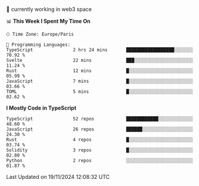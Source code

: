 🔭 currently working in web3 space

<!--START_SECTION:waka-->
📊 **This Week I Spent My Time On** 

```text
🕑︎ Time Zone: Europe/Paris

💬 Programming Languages: 
TypeScript               2 hrs 24 mins       ██████████████████░░░░░░░   70.92 % 
Svelte                   22 mins             ███░░░░░░░░░░░░░░░░░░░░░░   11.24 % 
Rust                     12 mins             █░░░░░░░░░░░░░░░░░░░░░░░░   05.99 % 
JavaScript               7 mins              █░░░░░░░░░░░░░░░░░░░░░░░░   03.66 % 
TOML                     5 mins              █░░░░░░░░░░░░░░░░░░░░░░░░   02.62 % 
```

**I Mostly Code in TypeScript** 

```text
TypeScript               52 repos            ████████████░░░░░░░░░░░░░   48.60 % 
JavaScript               26 repos            ██████░░░░░░░░░░░░░░░░░░░   24.30 % 
Rust                     4 repos             █░░░░░░░░░░░░░░░░░░░░░░░░   03.74 % 
Solidity                 3 repos             █░░░░░░░░░░░░░░░░░░░░░░░░   02.80 % 
Python                   2 repos             ░░░░░░░░░░░░░░░░░░░░░░░░░   01.87 % 
```




 Last Updated on 19/11/2024 12:08:32 UTC
<!--END_SECTION:waka-->
